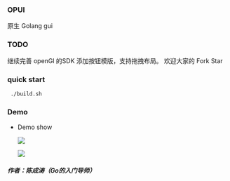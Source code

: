 ### OPUI
原生 Golang gui 

### TODO 

 继续完善 openGl 的SDK
 添加按钮模版，支持拖拽布局。
 欢迎大家的 Fork Star 
 
 
 ### quick start
 
 
 ```bash
  ./build.sh
 ```


 ### Demo 

  * Demo show 

    ![](http://zmatsh.b0.upaiyun.com/OPUI.png)

    ![](http://zmatsh.b0.upaiyun.com/OPUI_1.png)

##### 作者：陈成涛（Go的入门导师）

